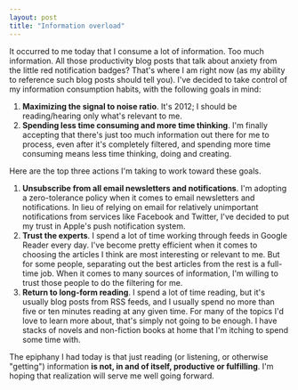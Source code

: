 ```yaml
---
layout: post
title: "Information overload"
---
```


It occurred to me today that I consume a lot of information. Too much information. All those productivity blog posts that talk about anxiety from the little red notification badges? That's where I am right now (as my ability to reference such blog posts should tell you). I've decided to take control of my information consumption habits, with the following goals in mind:

1. **Maximizing the signal to noise ratio**. It's 2012; I should be reading/hearing only what's relevant to me.
2. **Spending less time consuming and more time thinking**. I'm finally accepting that there's just too much information out there for me to process, even after it's completely filtered, and spending more time consuming means less time thinking, doing and creating.

Here are the top three actions I'm taking to work toward these goals.

1. **Unsubscribe from all email newsletters and notifications**. I'm adopting a zero-tolerance policy when it comes to email newsletters and notifications. In lieu of relying on email for relatively unimportant notifications from services like Facebook and Twitter, I've decided to put my trust in Apple's push notification system.
2. **Trust the experts**. I spend a lot of time working through feeds in Google Reader every day. I've become pretty efficient when it comes to choosing the articles I think are most interesting or relevant to me. But for some people, separating out the best articles from the rest is a full-time job. When it comes to many sources of information, I'm willing to trust those people to do the filtering for me.
3. **Return to long-form reading**. I spend a lot of time reading, but it's usually blog posts from RSS feeds, and I usually spend no more than five or ten minutes reading at any given time. For many of the topics I'd love to learn more about, that's simply not going to be enough. I have stacks of novels and non-fiction books at home that I'm itching to spend some time with.

The epiphany I had today is that just reading (or listening, or otherwise "getting") information **is not, in and of itself, productive or fulfilling**. I'm hoping that realization will serve me well going forward.